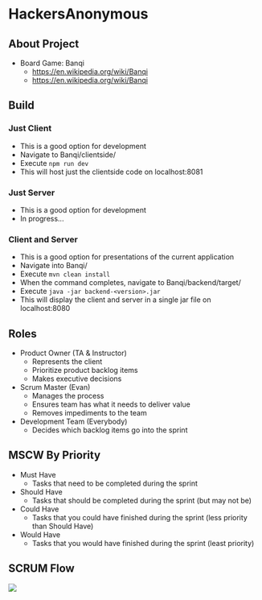# HackersAnonymous
## About Project
* Board Game: Banqi
  * https://en.wikipedia.org/wiki/Banqi
  * https://en.wikipedia.org/wiki/Banqi

## Build
### Just Client
* This is a good option for development
* Navigate to Banqi/clientside/
* Execute ```npm run dev```
* This will host just the clientside code on localhost:8081

### Just Server
* This is a good option for development
* In progress...

### Client and Server
* This is a good option for presentations of the current application
* Navigate into Banqi/
* Execute ```mvn clean install```
* When the command completes, navigate to Banqi/backend/target/
* Execute ```java -jar backend-<version>.jar```
* This will display the client and server in a single jar file on localhost:8080

## Roles
* Product Owner (TA & Instructor)
  * Represents the client
  * Prioritize product backlog items
  * Makes executive decisions
* Scrum Master (Evan)
  * Manages the process
  * Ensures team has what it needs to deliver value
  * Removes impediments to the team
* Development Team (Everybody)
  * Decides which backlog items go into the sprint

## MSCW By Priority
* Must Have
  * Tasks that need to be completed during the sprint
* Should Have
  * Tasks that should be completed during the sprint (but may not be)
* Could Have
  * Tasks that you could have finished during the sprint (less priority than Should Have)
* Would Have
  * Tasks that you would have finished during the sprint (least priority)

## SCRUM Flow
![](Banqi/team/images/flow.png)
